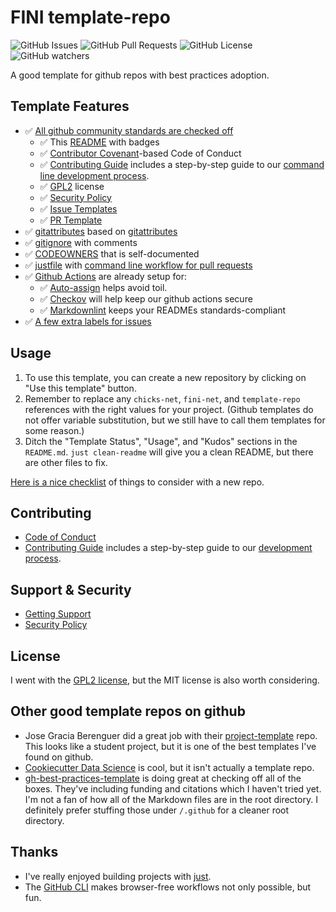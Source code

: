 # FINI template-repo

![GitHub Issues](https://img.shields.io/github/issues/fini-net/template-repo)
![GitHub Pull Requests](https://img.shields.io/github/issues-pr/fini-net/template-repo)
![GitHub License](https://img.shields.io/github/license/fini-net/template-repo)
![GitHub watchers](https://img.shields.io/github/watchers/fini-net/template-repo)

A good template for github repos with best practices adoption.

## Template Features

- ✅ [All github community standards are checked off](https://github.com/fini-net/template-repo/community)
  - ✅ This [README](README) with badges
  - ✅ [Contributor Covenant](https://www.contributor-covenant.org)-based Code of Conduct
  - ✅ [Contributing Guide](.github/CONTRIBUTING.md) includes a step-by-step guide to our
    [command line development process](.github/CONTRIBUTING.md#development-process).
  - ✅ [GPL2](LICENSE) license
  - ✅ [Security Policy](.github/SECURITY.md)
  - ✅ [Issue Templates](.github/ISSUE_TEMPLATE/)
  - ✅ [PR Template](.github/pull_request_template.md)
- ✅ [gitattributes](.gitattributes) based on [gitattributes](https://github.com/gitattributes/gitattributes)
- ✅ [gitignore](.gitignore) with comments
- ✅ [CODEOWNERS](.github/CODEOWNERS) that is self-documented
- ✅ [justfile](justfile) with
  [command line workflow for pull requests](.github/CONTRIBUTING.md#development-process)
- ✅ [Github Actions](.github/workflows) are already setup for:
  - ✅ [Auto-assign](https://github.com/pozil/auto-assign-issue) helps avoid toil.
  - ✅ [Checkov](https://github.com/bridgecrewio/checkov) will help keep our github actions secure
  - ✅ [Markdownlint](https://github.com/DavidAnson/markdownlint-cli2-action) keeps your READMEs standards-compliant
- ✅ [A few extra labels for issues](https://github.com/fini-net/template-repo/labels)

## Usage

1. To use this template, you can create a new repository by clicking on "Use this
  template" button.
1. Remember to replace any `chicks-net`, `fini-net`, and `template-repo` references
  with the right values for your project.  (Github templates do not offer
  variable substitution, but we still have to call them templates for some reason.)
1. Ditch the "Template Status", "Usage", and "Kudos" sections in the `README.md`.
  `just clean-readme` will give you a clean README, but there are other files to fix.

[Here is a nice checklist](https://github.com/jlcanovas/gh-best-practices-template/blob/main/guidelines.md)
of things to consider with a new repo.

## Contributing

- [Code of Conduct](.github/CODE_OF_CONDUCT.md)
- [Contributing Guide](.github/CONTRIBUTING.md) includes a step-by-step guide to our
  [development process](.github/CONTRIBUTING.md#development-process).

## Support & Security

- [Getting Support](.github/SUPPORT.md)
- [Security Policy](.github/SECURITY.md)

## License

I went with the [GPL2 license](LICENSE), but the MIT license is also worth considering.

## Other good template repos on github

- Jose Gracia Berenguer did a great job with their
  [project-template](https://github.com/Josee9988/project-template)
  repo.  This looks like a student project, but it is one of the best
  templates I've found on github.
- [Cookiecutter Data Science](https://github.com/drivendataorg/cookiecutter-data-science)
  is cool, but it isn't actually a template repo.
- [gh-best-practices-template](https://github.com/jlcanovas/gh-best-practices-template)
  is doing great at checking off all of the boxes.  They've including funding and citations
  which I haven't tried yet.  I'm not a fan of how all of the Markdown files are in the
  root directory.  I definitely prefer stuffing those under `/.github` for a cleaner
  root directory.

## Thanks

- I've really enjoyed building projects with [just](https://just.systems/man/en/).
- The [GitHub CLI](https://cli.github.com/) makes browser-free workflows not only
  possible, but fun.
